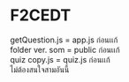 # F2CEDT
getQuestion.js = app.js ก่อนเเก้<br>
folder ver. som = public ก่อนเเก้<br>
quiz copy.js = quiz.js ก่อนเเก้<br>
ไม่ต้องสนใจสามอันนี้

